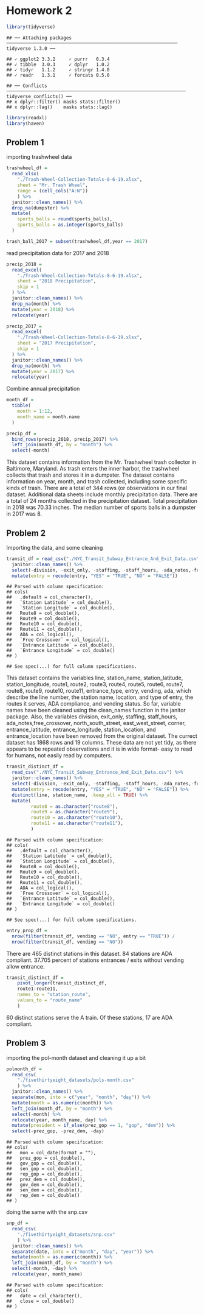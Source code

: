 Homework 2
================

``` r
library(tidyverse)
```

    ## ── Attaching packages ─────────────────────────────────────────────────────────────── tidyverse 1.3.0 ──

    ## ✓ ggplot2 3.3.2     ✓ purrr   0.3.4
    ## ✓ tibble  3.0.3     ✓ dplyr   1.0.2
    ## ✓ tidyr   1.1.2     ✓ stringr 1.4.0
    ## ✓ readr   1.3.1     ✓ forcats 0.5.0

    ## ── Conflicts ────────────────────────────────────────────────────────────────── tidyverse_conflicts() ──
    ## x dplyr::filter() masks stats::filter()
    ## x dplyr::lag()    masks stats::lag()

``` r
library(readxl)
library(haven)
```

## Problem 1

importing trashwheel data

``` r
trashwheel_df = 
  read_xlsx(
    "./Trash-Wheel-Collection-Totals-8-6-19.xlsx",
    sheet = "Mr. Trash Wheel",
    range = (cell_cols("A:N"))
    ) %>% 
  janitor::clean_names() %>% 
  drop_na(dumpster) %>% 
  mutate(
    sports_balls = round(sports_balls),
    sports_balls = as.integer(sports_balls)
  )

trash_ball_2017 = subset(trashwheel_df,year == 2017)
```

read precipitation data for 2017 and 2018

``` r
precip_2018 = 
  read_excel(
    "./Trash-Wheel-Collection-Totals-8-6-19.xlsx",
    sheet = "2018 Precipitation",
    skip = 1
  ) %>% 
  janitor::clean_names() %>% 
  drop_na(month) %>% 
  mutate(year = 2018) %>% 
  relocate(year)

precip_2017 = 
  read_excel(
    "./Trash-Wheel-Collection-Totals-8-6-19.xlsx",
    sheet = "2017 Precipitation",
    skip = 1
  ) %>% 
  janitor::clean_names() %>% 
  drop_na(month) %>% 
  mutate(year = 2017) %>% 
  relocate(year)
```

Combine annual precipitation

``` r
month_df = 
  tibble(
    month = 1:12,
    month_name = month.name
  )

precip_df = 
  bind_rows(precip_2018, precip_2017) %>% 
  left_join(month_df, by = "month") %>% 
  select(-month)
```

This dataset contains information from the Mr. Trashwheel trash
collector in Baltimore, Maryland. As trash enters the inner harbor, the
trashwheel collects that trash and stores it in a dumpster. The dataset
contains information on year, month, and trash collected, including some
specific kinds of trash. There are a total of 344 rows (or observations
in our final dataset. Additional data sheets include monthly
precipitation data. There are a total of 24 months collected in the
precipitation dataset. Total precipitation in 2018 was 70.33 inches. The
median number of sports balls in a dumpster in 2017 was 8.

## Problem 2

Importing the data, and some cleaning

``` r
transit_df = read_csv("./NYC_Transit_Subway_Entrance_And_Exit_Data.csv") %>% 
  janitor::clean_names() %>% 
  select(-division, -exit_only, -staffing, -staff_hours, -ada_notes,-free_crossover, -north_south_street, -east_west_street, -corner, -entrance_latitude, -entrance_longitude, -station_location, -entrance_location) %>% 
  mutate(entry = recode(entry, "YES" = "TRUE", "NO" = "FALSE"))
```

    ## Parsed with column specification:
    ## cols(
    ##   .default = col_character(),
    ##   `Station Latitude` = col_double(),
    ##   `Station Longitude` = col_double(),
    ##   Route8 = col_double(),
    ##   Route9 = col_double(),
    ##   Route10 = col_double(),
    ##   Route11 = col_double(),
    ##   ADA = col_logical(),
    ##   `Free Crossover` = col_logical(),
    ##   `Entrance Latitude` = col_double(),
    ##   `Entrance Longitude` = col_double()
    ## )

    ## See spec(...) for full column specifications.

This dataset contains the variables line, station\_name,
station\_latitude, station\_longitude, route1, route2, route3, route4,
route5, route6, route7, route8, route9, route10, route11,
entrance\_type, entry, vending, ada, which describe the line number, the
station name, location, and type of entry, the routes it serves, ADA
compliance, and vending status. So far, variable names have been cleaned
using the clean\_names function in the janitor package. Also, the
variables division, exit\_only, staffing, staff\_hours,
ada\_notes,free\_crossover, north\_south\_street, east\_west\_street,
corner, entrance\_latitude, entrance\_longitude, station\_location, and
entrance\_location have been removed from the original dataset. The
currect dataset has 1868 rows and 19 columns. These data are not yet
tidy, as there appears to be repeated observations and it is in wide
format- easy to read for humans, not easily read by computers.

``` r
transit_distinct_df =
  read_csv("./NYC_Transit_Subway_Entrance_And_Exit_Data.csv") %>% 
  janitor::clean_names() %>% 
  select(-division, -exit_only, -staffing, -staff_hours, -ada_notes,-free_crossover, -north_south_street, -east_west_street, -corner, -entrance_latitude, -entrance_longitude, -station_location, -entrance_location) %>% 
  mutate(entry = recode(entry, "YES" = "TRUE", "NO" = "FALSE")) %>% 
  distinct(line, station_name, .keep_all = TRUE) %>% 
  mutate( 
         route8 = as.character("route8"),
         route9 = as.character("route9"),
         route10 = as.character("route10"),
         route11 = as.character("route11"),
         )
```

    ## Parsed with column specification:
    ## cols(
    ##   .default = col_character(),
    ##   `Station Latitude` = col_double(),
    ##   `Station Longitude` = col_double(),
    ##   Route8 = col_double(),
    ##   Route9 = col_double(),
    ##   Route10 = col_double(),
    ##   Route11 = col_double(),
    ##   ADA = col_logical(),
    ##   `Free Crossover` = col_logical(),
    ##   `Entrance Latitude` = col_double(),
    ##   `Entrance Longitude` = col_double()
    ## )

    ## See spec(...) for full column specifications.

``` r
entry_prop_df = 
  nrow(filter(transit_df, vending == "NO", entry == "TRUE")) /
  nrow(filter(transit_df, vending == "NO"))
```

There are 465 distinct stations in this dataset. 84 stations are ADA
compliant. 37.705 percent of stations entrances / exits without vending
allow entrance.

``` r
transit_distinct_df =
    pivot_longer(transit_distinct_df,
    route1:route11,
    names_to = "station_route", 
    values_to = "route_name"
    ) 
```

60 distinct stations serve the A train. Of these stations, 17 are ADA
compliant.

## Problem 3

importing the pol-month dataset and cleaning it up a bit

``` r
polmonth_df = 
  read_csv(
    "./fivethirtyeight_datasets/pols-month.csv"
    ) %>% 
  janitor::clean_names() %>% 
  separate(mon, into = c("year", "month", "day")) %>% 
  mutate(month = as.numeric(month)) %>% 
  left_join(month_df, by = "month") %>% 
  select(-month) %>% 
  relocate(year, month_name, day) %>% 
  mutate(president = if_else(prez_gop == 1, "gop", "dem")) %>% 
  select(-prez_gop, -prez_dem, -day)
```

    ## Parsed with column specification:
    ## cols(
    ##   mon = col_date(format = ""),
    ##   prez_gop = col_double(),
    ##   gov_gop = col_double(),
    ##   sen_gop = col_double(),
    ##   rep_gop = col_double(),
    ##   prez_dem = col_double(),
    ##   gov_dem = col_double(),
    ##   sen_dem = col_double(),
    ##   rep_dem = col_double()
    ## )

doing the same with the snp.csv

``` r
snp_df = 
  read_csv(
    "./fivethirtyeight_datasets/snp.csv"
    ) %>% 
  janitor::clean_names() %>% 
  separate(date, into = c("month", "day", "year")) %>% 
  mutate(month = as.numeric(month)) %>% 
  left_join(month_df, by = "month") %>% 
  select(-month, -day) %>% 
  relocate(year, month_name)
```

    ## Parsed with column specification:
    ## cols(
    ##   date = col_character(),
    ##   close = col_double()
    ## )
